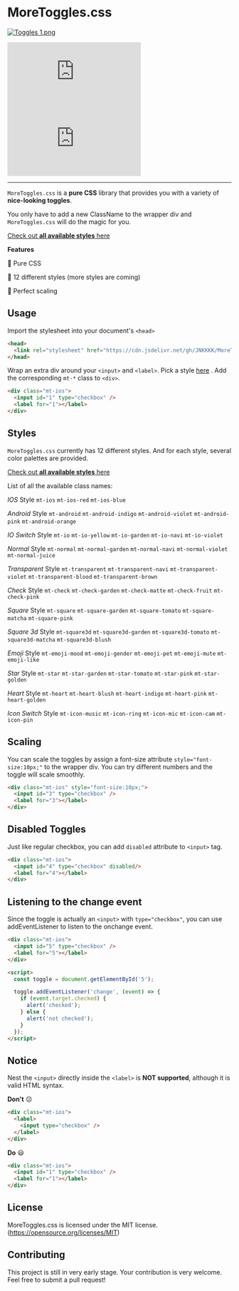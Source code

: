 # MoreToggles.css

[![Toggles _1_.png](https://i.loli.net/2020/03/06/WRC2jYFuo1SqpVZ.png)](https://jnkkkk.github.io/MoreToggles.css/allToggles.html)

![release badge](https://img.shields.io/github/v/release/JNKKKK/MoreToggles.css?include_prereleases&style=flat-square) ![license badge](https://img.shields.io/github/license/JNKKKK/MoreToggles.css?style=flat-square)

------

`MoreToggles.css` is a **pure CSS** library that provides you with a variety of **nice-looking toggles**. 

You only have to add a new ClassName to the wrapper div and `MoreToggles.css` will do the magic for you.

[Check out **all available styles** here](https://jnkkkk.github.io/MoreToggles.css/allToggles.html)

**Features**

🔹  Pure CSS

🔹  12 different styles (more styles are coming) 

🔹  Perfect scaling

## Usage

Import the stylesheet into your document's `<head>`
```html
<head>
  <link rel="stylesheet" href="https://cdn.jsdelivr.net/gh/JNKKKK/MoreToggles.css/output/moretoggles.min.css">
</head>
```
Wrap an extra div around your `<input>` and `<label>`. Pick a style [here](https://jnkkkk.github.io/MoreToggles.css/allToggles.html)
. Add the corresponding `mt-*` class to `<div>`.

```html
<div class="mt-ios"> 
  <input id="1" type="checkbox" />
  <label for="1"></label>
</div>
```


## Styles
`MoreToggles.css` currently has 12 different styles. And for each style, several color palettes are provided.

[Check out **all available styles** here](https://jnkkkk.github.io/MoreToggles.css/allToggles.html)

List of all the available class names:

*IOS* Style
`mt-ios` `mt-ios-red` `mt-ios-blue`

*Android* Style
`mt-android` `mt-android-indigo` `mt-android-violet` `mt-android-pink` `mt-android-orange`

*IO Switch* Style
`mt-io` `mt-io-yellow` `mt-io-garden` `mt-io-navi` `mt-io-violet`

*Normal* Style
`mt-normal` `mt-normal-garden` `mt-normal-navi` `mt-normal-violet` `mt-normal-juice`

*Transparent* Style
`mt-transparent` `mt-transparent-navi` `mt-transparent-violet` `mt-transparent-blood` `mt-transparent-brown`

*Check* Style
`mt-check` `mt-check-garden` `mt-check-matte` `mt-check-fruit` `mt-check-pink`

*Square* Style
`mt-square` `mt-square-garden` `mt-square-tomato` `mt-square-matcha` `mt-square-pink`

*Square 3d* Style
`mt-square3d` `mt-square3d-garden` `mt-square3d-tomato` `mt-square3d-matcha` `mt-square3d-blush`

*Emoji* Style
`mt-emoji-mood` `mt-emoji-gender` `mt-emoji-pet` `mt-emoji-mute` `mt-emoji-like`

*Star* Style
`mt-star` `mt-star-garden` `mt-star-tomato` `mt-star-pink` `mt-star-golden`

*Heart* Style
`mt-heart` `mt-heart-blush` `mt-heart-indigo` `mt-heart-pink` `mt-heart-golden`

*Icon Switch* Style
`mt-icon-music` `mt-icon-ring` `mt-icon-mic` `mt-icon-cam` `mt-icon-pin`

## Scaling
You can scale the toggles by assign a font-size attribute `style="font-size:10px;"` to the wrapper div. You can try different numbers and the toggle will scale smoothly.
```html
<div class="mt-ios" style="font-size:10px;">
  <input id="3" type="checkbox" />
  <label for="3"></label>
</div>
```

## Disabled Toggles
Just like regular checkbox, you can add `disabled` attribute to `<input>` tag.
```html
<div class="mt-ios">
  <input id="4" type="checkbox" disabled/>
  <label for="4"></label>
</div>
```

## Listening to the change event
Since the toggle is actually an `<input>` with `type="checkbox"`, you can use addEventListener to listen to the onchange event.
```html
<div class="mt-ios"> 
  <input id="5" type="checkbox" />
  <label for="5"></label>
</div>

<script>
  const toggle = document.getElementById('5');

  toggle.addEventListener('change', (event) => {
    if (event.target.checked) {
      alert('checked');
    } else {
      alert('not checked');
    }
  });
</script>
```
## Notice

Nest the `<input>` directly inside the `<label>` is **NOT supported**, although it is valid HTML syntax.

**Don't** ☹️
```html
<div class="mt-ios"> 
  <label>
    <input type="checkbox" />
  </label>
</div>
```
**Do** 😃
```html
<div class="mt-ios"> 
  <input id="1" type="checkbox" />
  <label for="1"></label>
</div>
```




## License
MoreToggles.css is licensed under the MIT license. (https://opensource.org/licenses/MIT)

## Contributing
This project is still in very early stage. Your contribution is very welcome. Feel free to submit a pull request!
